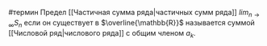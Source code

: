 #термин
Предел [[Частичная сумма ряда|частичных сумм ряда]] $lim_{n\to\infty}{S_n}$ если он существует в $\overline{\mathbb{R}}$ называется суммой [[Числовой ряд|числового ряда]] с общим членом $a_k$.

